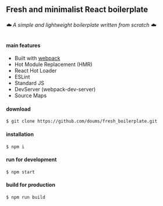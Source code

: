 ## Fresh and minimalist React boilerplate

###### :cloud: A simple and lightweight boilerplate written from scratch :cloud:

#### main features
 - Built with [webpack](https://webpack.js.org/)
 - Hot Module Replacement (HMR)
 - React Hot Loader
 - ESLint
 - Standard JS
 - DevServer (webpack-dev-server)
 - Source Maps

#### download
```
$ git clone https://github.com/doums/fresh_boilerplate.git
```

#### installation
```
$ npm i
```

#### run for development
```
$ npm start
```

#### build for production
```
$ npm run build
```
